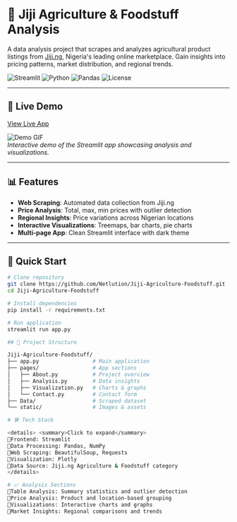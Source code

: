# 🌾 Jiji Agriculture & Foodstuff Analysis

A data analysis project that scrapes and analyzes agricultural product listings from [Jiji.ng](https://jiji.ng), Nigeria's leading online marketplace. Gain insights into pricing patterns, market distribution, and regional trends.

![Streamlit](https://img.shields.io/badge/Streamlit-FF4B4B?style=flat&logo=Streamlit&logoColor=white)
![Python](https://img.shields.io/badge/Python-3776AB?style=flat&logo=python&logoColor=white)
![Pandas](https://img.shields.io/badge/Pandas-2C2D72?style=flat&logo=pandas&logoColor=white)
![License](https://img.shields.io/badge/License-MIT-green)

---

## 🌟 Live Demo

[View Live App](https://jiji-agriculture-foodstuff-233.streamlit.app/)

![Demo GIF](https://user-images.githubusercontent.com/yourusername/demo.gif)  
*Interactive demo of the Streamlit app showcasing analysis and visualizations.*

---

## 📊 Features

- **Web Scraping**: Automated data collection from Jiji.ng
- **Price Analysis**: Total, max, min prices with outlier detection
- **Regional Insights**: Price variations across Nigerian locations
- **Interactive Visualizations**: Treemaps, bar charts, pie charts
- **Multi-page App**: Clean Streamlit interface with dark theme

---

## 🚀 Quick Start

```bash
# Clone repository
git clone https://github.com/Netlution/Jiji-Agriculture-Foodstuff.git
cd Jiji-Agriculture-Foodstuff

# Install dependencies
pip install -r requirements.txt

# Run application
streamlit run app.py

## 📁 Project Structure

Jiji-Agriculture-Foodstuff/
├── app.py                 # Main application
├── pages/                 # App sections
│   ├── About.py           # Project overview
│   ├── Analysis.py        # Data insights
│   ├── Visualization.py   # Charts & graphs
│   └── Contact.py         # Contact form
├── Data/                  # Scraped dataset
└── static/                # Images & assets

# 🛠️ Tech Stack

<details> <summary>Click to expand</summary>
🚀Frontend: Streamlit
🚀Data Processing: Pandas, NumPy
🚀Web Scraping: BeautifulSoup, Requests
🚀Visualization: Plotly
🚀Data Source: Jiji.ng Agriculture & Foodstuff category
</details>

# 📈 Analysis Sections
📁Table Analysis: Summary statistics and outlier detection
📁Price Analysis: Product and location-based grouping
📁Visualizations: Interactive charts and graphs
📁Market Insights: Regional comparisons and trends
